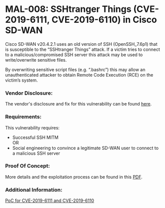 # MAL-008: SSHtranger Things (CVE-2019-6111, CVE-2019-6110) in Cisco SD-WAN

Cisco SD-WAN v20.4.2.1 uses an old version of SSH (OpenSSH_7.6p1) that is susceptible to the “SSHtranger Things” attack. If a victim tries to connect to a malicious/compromised SSH server this attack may be used to write/overwrite sensitive files.

By overwriting sensitive script files (e.g. “.bashrc”) this may allow an unauthenticated attacker to obtain Remote Code Execution (RCE) on the victim’s system.

### Vendor Disclosure:

The vendor's disclosure and fix for this vulnerability can be found [here](https://bst.cisco.com/quickview/bug/CSCwb16963).

### Requirements:

This vulnerability requires:
<br/>
- Successful SSH MITM
  <br/>OR
- Social engineering to convince a legitimate SD-WAN user to connect to a malicious SSH server

### Proof Of Concept:

More details and the exploitation process can be found in this [PDF](https://github.com/mbadanoiu/MAL-008/blob/main/Cisco%20SD-WAN%20-%20SSHtranger%20Things.pdf).

### Additional Information:

[PoC for CVE-2019-6111 and CVE-2019-6110](https://gist.github.com/mehaase/63e45c17bdbbd59e8e68d02ec58f4ca2)
